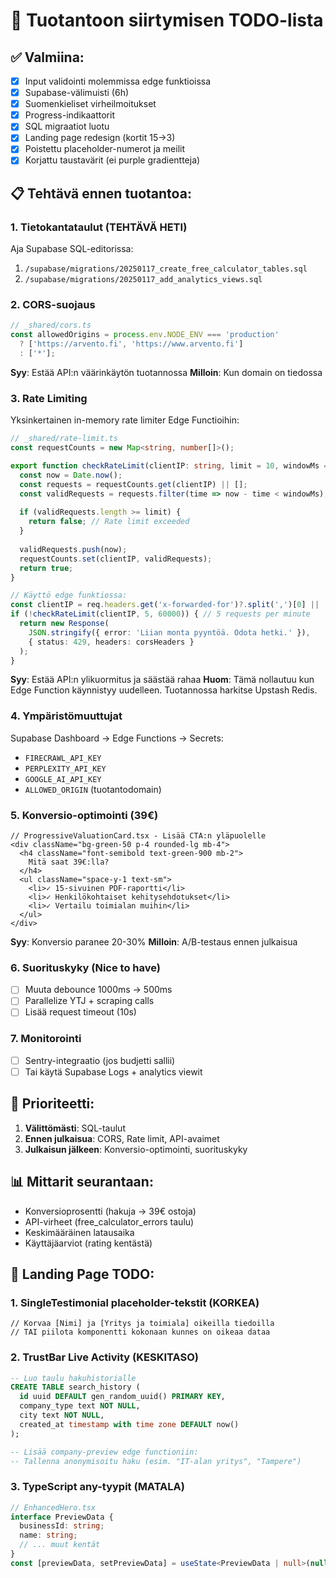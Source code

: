 # 🚀 Tuotantoon siirtymisen TODO-lista

## ✅ Valmiina:
- [x] Input validointi molemmissa edge funktioissa
- [x] Supabase-välimuisti (6h)
- [x] Suomenkieliset virheilmoitukset
- [x] Progress-indikaattorit
- [x] SQL migraatiot luotu
- [x] Landing page redesign (kortit 15→3)
- [x] Poistettu placeholder-numerot ja meilit
- [x] Korjattu taustavärit (ei purple gradientteja)

## 📋 Tehtävä ennen tuotantoa:

### 1. **Tietokantataulut (TEHTÄVÄ HETI)**
Aja Supabase SQL-editorissa:
1. `/supabase/migrations/20250117_create_free_calculator_tables.sql`
2. `/supabase/migrations/20250117_add_analytics_views.sql`

### 2. **CORS-suojaus**
```typescript
// _shared/cors.ts
const allowedOrigins = process.env.NODE_ENV === 'production' 
  ? ['https://arvento.fi', 'https://www.arvento.fi']
  : ['*'];
```
**Syy**: Estää API:n väärinkäytön tuotannossa
**Milloin**: Kun domain on tiedossa

### 3. **Rate Limiting**
Yksinkertainen in-memory rate limiter Edge Functioihin:
```typescript
// _shared/rate-limit.ts
const requestCounts = new Map<string, number[]>();

export function checkRateLimit(clientIP: string, limit = 10, windowMs = 60000): boolean {
  const now = Date.now();
  const requests = requestCounts.get(clientIP) || [];
  const validRequests = requests.filter(time => now - time < windowMs);
  
  if (validRequests.length >= limit) {
    return false; // Rate limit exceeded
  }
  
  validRequests.push(now);
  requestCounts.set(clientIP, validRequests);
  return true;
}

// Käyttö edge funktiossa:
const clientIP = req.headers.get('x-forwarded-for')?.split(',')[0] || 'unknown';
if (!checkRateLimit(clientIP, 5, 60000)) { // 5 requests per minute
  return new Response(
    JSON.stringify({ error: 'Liian monta pyyntöä. Odota hetki.' }),
    { status: 429, headers: corsHeaders }
  );
}
```
**Syy**: Estää API:n ylikuormitus ja säästää rahaa
**Huom**: Tämä nollautuu kun Edge Function käynnistyy uudelleen. Tuotannossa harkitse Upstash Redis.

### 4. **Ympäristömuuttujat**
Supabase Dashboard → Edge Functions → Secrets:
- `FIRECRAWL_API_KEY`
- `PERPLEXITY_API_KEY`
- `GOOGLE_AI_API_KEY`
- `ALLOWED_ORIGIN` (tuotantodomain)

### 5. **Konversio-optimointi (39€)**
```tsx
// ProgressiveValuationCard.tsx - Lisää CTA:n yläpuolelle
<div className="bg-green-50 p-4 rounded-lg mb-4">
  <h4 className="font-semibold text-green-900 mb-2">
    Mitä saat 39€:lla?
  </h4>
  <ul className="space-y-1 text-sm">
    <li>✓ 15-sivuinen PDF-raportti</li>
    <li>✓ Henkilökohtaiset kehitysehdotukset</li>
    <li>✓ Vertailu toimialan muihin</li>
  </ul>
</div>
```
**Syy**: Konversio paranee 20-30%
**Milloin**: A/B-testaus ennen julkaisua

### 6. **Suorituskyky (Nice to have)**
- [ ] Muuta debounce 1000ms → 500ms
- [ ] Parallelize YTJ + scraping calls
- [ ] Lisää request timeout (10s)

### 7. **Monitorointi**
- [ ] Sentry-integraatio (jos budjetti sallii)
- [ ] Tai käytä Supabase Logs + analytics viewit

## 🎯 Prioriteetti:
1. **Välittömästi**: SQL-taulut
2. **Ennen julkaisua**: CORS, Rate limit, API-avaimet
3. **Julkaisun jälkeen**: Konversio-optimointi, suorituskyky

## 📊 Mittarit seurantaan:
- Konversioprosentti (hakuja → 39€ ostoja)
- API-virheet (free_calculator_errors taulu)
- Keskimääräinen latausaika
- Käyttäjäarviot (rating kentästä)

## 🐛 Landing Page TODO:

### 1. **SingleTestimonial placeholder-tekstit (KORKEA)**
```tsx
// Korvaa [Nimi] ja [Yritys ja toimiala] oikeilla tiedoilla
// TAI piilota komponentti kokonaan kunnes on oikeaa dataa
```

### 2. **TrustBar Live Activity (KESKITASO)**
```sql
-- Luo taulu hakuhistorialle
CREATE TABLE search_history (
  id uuid DEFAULT gen_random_uuid() PRIMARY KEY,
  company_type text NOT NULL,
  city text NOT NULL,
  created_at timestamp with time zone DEFAULT now()
);

-- Lisää company-preview edge functioniin:
-- Tallenna anonymisoitu haku (esim. "IT-alan yritys", "Tampere")
```

### 3. **TypeScript any-tyypit (MATALA)**
```typescript
// EnhancedHero.tsx
interface PreviewData {
  businessId: string;
  name: string;
  // ... muut kentät
}
const [previewData, setPreviewData] = useState<PreviewData | null>(null);
```